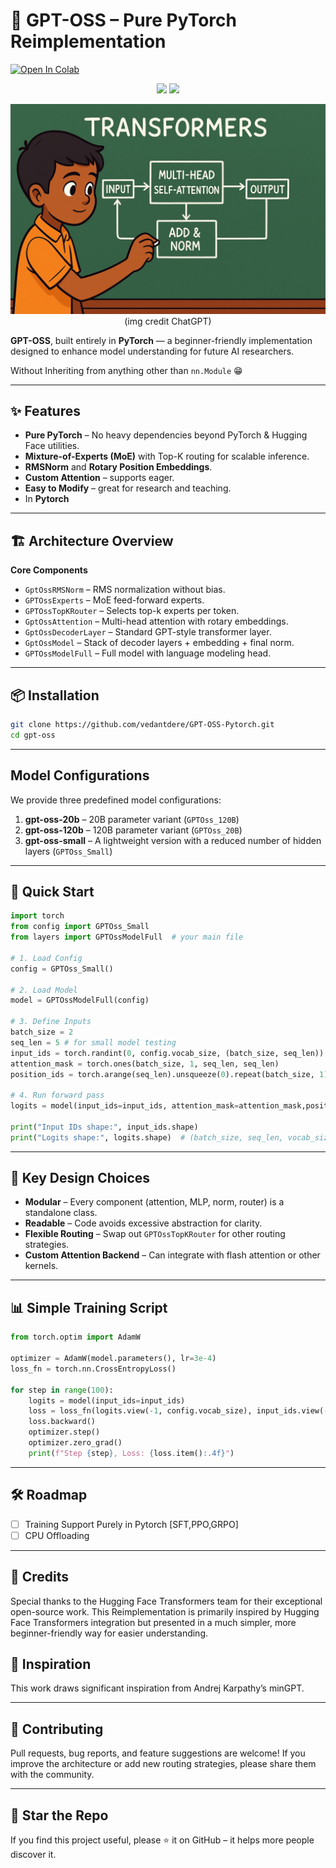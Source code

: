 # 🚀 GPT-OSS – Pure PyTorch Reimplementation

[![Open In Colab](https://colab.research.google.com/assets/colab-badge.svg)](https://colab.research.google.com/drive/1sDJUWJNbdxZoMGGoY7YTWwLyE0L8lGon?usp=sharing)


<p align="center">
  <img src="https://img.shields.io/badge/PyTorch-2.x-red?style=for-the-badge&logo=pytorch" />
  <img src="https://img.shields.io/badge/Python-3.9+-blue?style=for-the-badge&logo=python" />
</p>

<p align="center">
    <img src="./assets/img1.png">
    (img credit ChatGPT)
</p>


**GPT-OSS**, built entirely in **PyTorch** — a beginner-friendly implementation designed to enhance model understanding for future AI researchers. 

Without Inheriting from anything other than `nn.Module` 😁



---

## ✨ Features

* **Pure PyTorch** – No heavy dependencies beyond PyTorch & Hugging Face utilities.
* **Mixture-of-Experts (MoE)** with Top-K routing for scalable inference.
* **RMSNorm** and **Rotary Position Embeddings**.
* **Custom Attention** – supports eager.
* **Easy to Modify** – great for research and teaching.
* In **Pytorch**
---

## 🏗️ Architecture Overview

**Core Components**

* `GptOssRMSNorm` – RMS normalization without bias.
* `GPTOssExperts` – MoE feed-forward experts.
* `GPTOssTopKRouter` – Selects top-k experts per token.
* `GptOssAttention` – Multi-head attention with rotary embeddings.
* `GptOssDecoderLayer` – Standard GPT-style transformer layer.
* `GptOssModel` – Stack of decoder layers + embedding + final norm.
* `GPTOssModelFull` – Full model with language modeling head.

---

## 📦 Installation

```bash
git clone https://github.com/vedantdere/GPT-OSS-Pytorch.git
cd gpt-oss
```

---
## Model Configurations

We provide three predefined model configurations:

1. **gpt-oss-20b** – 20B parameter variant (`GPTOss_120B`)
2. **gpt-oss-120b** – 120B parameter variant (`GPTOss_20B`)
3. **gpt-oss-small** – A lightweight version with a reduced number of hidden layers (`GPTOss_Small`)

---

## 🚀 Quick Start

```python
import torch
from config import GPTOss_Small
from layers import GPTOssModelFull  # your main file

# 1. Load Config
config = GPTOss_Small()

# 2. Load Model
model = GPTOssModelFull(config)

# 3. Define Inputs
batch_size = 2
seq_len = 5 # for small model testing
input_ids = torch.randint(0, config.vocab_size, (batch_size, seq_len))
attention_mask = torch.ones(batch_size, 1, seq_len, seq_len)
position_ids = torch.arange(seq_len).unsqueeze(0).repeat(batch_size, 1)  # shape: [batch_size, seq_len]

# 4. Run forward pass
logits = model(input_ids=input_ids, attention_mask=attention_mask,position_ids=position_ids,use_cache=False)

print("Input IDs shape:", input_ids.shape)
print("Logits shape:", logits.shape)  # (batch_size, seq_len, vocab_size)
```

---

## 🧠 Key Design Choices

* **Modular** – Every component (attention, MLP, norm, router) is a standalone class.
* **Readable** – Code avoids excessive abstraction for clarity.
* **Flexible Routing** – Swap out `GPTOssTopKRouter` for other routing strategies.
* **Custom Attention Backend** – Can integrate with flash attention or other kernels.

---

## 📊 Simple Training Script

```python
from torch.optim import AdamW

optimizer = AdamW(model.parameters(), lr=3e-4)
loss_fn = torch.nn.CrossEntropyLoss()

for step in range(100):
    logits = model(input_ids=input_ids)
    loss = loss_fn(logits.view(-1, config.vocab_size), input_ids.view(-1))
    loss.backward()
    optimizer.step()
    optimizer.zero_grad()
    print(f"Step {step}, Loss: {loss.item():.4f}")
```

---

## 🛠️ Roadmap

* [ ] Training Support Purely in Pytorch [SFT,PPO,GRPO]
* [ ] CPU Offloading  
---

## 🙏 Credits
Special thanks to the Hugging Face Transformers team for their exceptional open-source work. This Reimplementation is primarily inspired by Hugging Face Transformers integration but presented in a much simpler, more beginner-friendly way for easier understanding.

## 🙌 Inspiration

This work draws significant inspiration from Andrej Karpathy’s minGPT.


---

## 🤝 Contributing

Pull requests, bug reports, and feature suggestions are welcome!
If you improve the architecture or add new routing strategies, please share them with the community.

---

## 🌟 Star the Repo

If you find this project useful, please ⭐ it on GitHub – it helps more people discover it.
